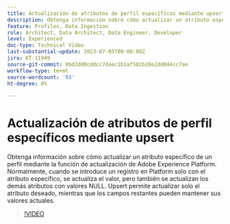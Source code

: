 ```yaml
---
title: Actualización de atributos de perfil específicos mediante upsert
description: Obtenga información sobre cómo actualizar un atributo específico de un perfil mediante la función de actualización de Adobe Experience Platform.
feature: Profiles, Data Ingestion
role: Architect, Data Architect, Data Engineer, Developer
level: Experienced
doc-type: Technical Video
last-substantial-update: 2023-07-05T00:00:00Z
jira: KT-11949
source-git-commit: 8bd3dd0cddcc7daec1b1af582b28e2dd844cc7ae
workflow-type: tm+mt
source-wordcount: '93'
ht-degree: 0%

---
```



# Actualización de atributos de perfil específicos mediante upsert

Obtenga información sobre cómo actualizar un atributo específico de un perfil mediante la función de actualización de Adobe Experience Platform. Normalmente, cuando se introduce un registro en Platform solo con el atributo específico, se actualiza el valor, pero también se actualizan los demás atributos con valores NULL. Upsert permite actualizar solo el atributo deseado, mientras que los campos restantes pueden mantener sus valores actuales.

>[!VIDEO](https://video.tv.adobe.com/v/3416133/?learn=on)
